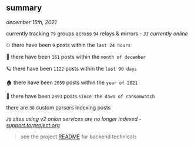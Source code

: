 
## summary
_december 15th, 2021_

currently tracking `79` groups across `94` relays & mirrors - _`33` currently online_

⏲ there have been `9` posts within the `last 24 hours`

🦈 there have been `161` posts within the `month of december`

🪐 there have been `1122` posts within the `last 90 days`

🏚 there have been `2059` posts within the `year of 2021`

🦕 there have been `2093` posts `since the dawn of ransomwatch`

there are `38` custom parsers indexing posts

_`20` sites using v2 onion services are no longer indexed - [support.torproject.org](https://support.torproject.org/onionservices/v2-deprecation/)_

> see the project [README](https://github.com/thetanz/ransomwatch#ransomwatch--) for backend technicals
